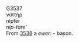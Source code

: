 <body>
  <p>G3537<br>  νιπτήρ  <br> niptēr  <br><i>nip-tare‘ </i><br>From <a href="g3538.htm">3538</a>  a <i>ewer:</i> - bason.<br></p>
 </body>